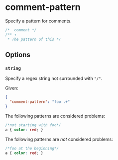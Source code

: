 # comment-pattern

Specify a pattern for comments.

<!-- prettier-ignore -->
```css
/*  comment */
/** ↑
 * The pattern of this */
```

## Options

### `string`

Specify a regex string not surrounded with `"/"`.

Given:

```json
{
  "comment-pattern": "foo .+"
}
```

The following patterns are considered problems:

<!-- prettier-ignore -->
```css
/*not starting with foo*/
a { color: red; }
```

The following patterns are _not_ considered problems:

<!-- prettier-ignore -->
```css
/*foo at the beginning*/
a { color: red; }
```
